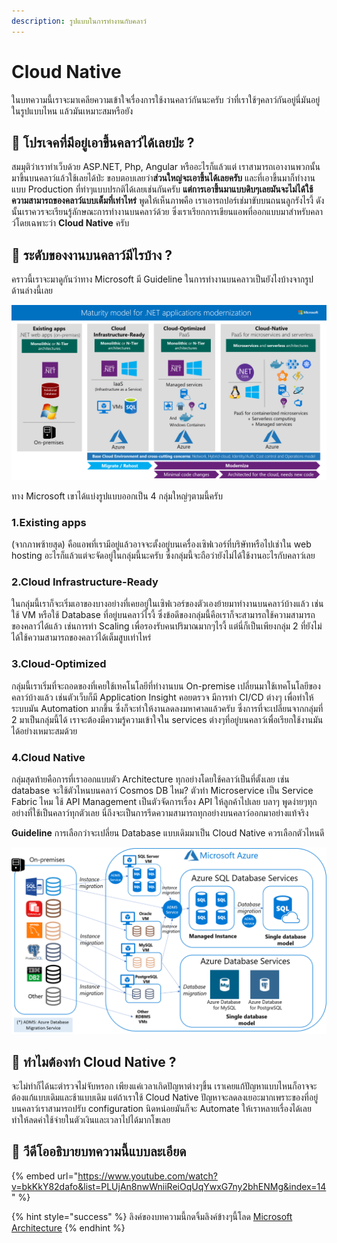 ```yaml
---
description: รูปแบบในการทำงานกับคลาว์
---
```


# Cloud Native

ในบทความนี้เราจะมาเคลียความเข้าใจเรื่องการใช้งานคลาว์กันนะครับ ว่าที่เราใช้ๆคลาว์กันอยู่นี่มันอยู่ในรูปแบบไหน แล้วมันเหมาะสมหรือยัง

## 🤔 โปรเจคที่มีอยู่เอาขึ้นคลาว์ได้เลยป่ะ ?

สมมุติว่าเราทำเว็บด้วย ASP.NET, Php, Angular หรืออะไรก็แล้วแต่ เราสามารถเอางานพวกนั้นมาขึ้นบนคลาว์แล้วใช้เลยได้ป่ะ ขอบตอบเลยว่า**ส่วนใหญ่จะเอาขึ้นได้เลยครับ** และที่เอาขึ้นมาก็ทำงานแบบ Production ที่ทำๆแบบปรกติได้เลยเช่นกันครับ **แต่การเอาขึ้นมาแบบดิบๆเลยมันจะไม่ได้ใช้ความสามารถของคลาว์แบบเต็มที่เท่าไหร่** พูดให้เห็นภาพคือ เราเอารถปอร์เช่มาขับบนถนนลูกรังไรงี้ ดังนั้นเราควรจะเรียนรู้ลักษณะการทำงานบนคลาว์ด้วย ซึ่งเราเรียกการเขียนแอพที่ออกแบบมาสำหรับคลาว์โดยเฉพาะว่า **Cloud Native** ครับ

## 🤔 ระดับของงานบนคลาว์มีไรบ้าง ?

คราวนี้เราจะมาดูกันว่าทาง Microsoft มี Guideline ในการทำงานบนคลาวเป็นยังไงบ้างจากรูปด้านล่างนี้เลย

![](../../.gitbook/assets/image%20%28122%29.png)

ทาง Microsoft เขาได้แบ่งรูปแบบออกเป็น 4 กลุ่มใหญ่ๆตามนี้ครับ

### 1.Existing apps

\(จากภาพซ้ายสุด\) คือแอพที่เรามีอยู่แล้วอาจจะตั้งอยู่บนเครื่องเซิฟเวอร์ที่บริษัทหรือไปเช่าใน web hosting อะไรก็แล้วแต่จะจัดอยู่ในกลุ่มนี้นะครับ ซึ่งกลุ่มนี้จะถือว่ายังไม่ได้ใช้งานอะไรกับคลาว์เลย

### 2.Cloud Infrastructure-Ready

ในกลุ่มนี้เราก็จะเริ่มเอาของบางอย่างที่เคยอยู่ในเซิฟเวอร์ของตัวเองย้ายมาทำงานบนคลาว์บ้างแล้ว เช่นใช้ VM หรือใช้  Database ที่อยู่บนคลาว์ไรงี้ ซึ่งข้อดีของกลุ่มนี้คือเราก็จะสามารถใช้ความสามารถของคลาว์ได้แล้ว เช่นการทำ Scaling เพื่อรองรับคนปริมาณมากๆไรงี้ แต่นี่ก็เป็นเพียงกลุ่ม 2 ที่ยังไม่ได้ใช้ความสามารถของคลาว์ได้เต็มสูบเท่าไหร่

### 3.Cloud-Optimized

กลุ่มนี้เราเริ่มที่จะถอดของที่เคยใช้เทคโนโลยีที่ทำงานบน On-premise เปลี่ยนมาใช้เทคโนโลยีของคลาว์บ้างแล้ว เช่นตัวเว็บก็มี Application Insight คอยตรวจ มีการทำ CI/CD ต่างๆ เพื่อทำให้ระบบมัน Automation มากขึ้น ซึ่งก็จะทำให้งานลดลงมหาศาลแล้วครับ ซึ่งการที่จะเปลี่ยนจากกลุ่มที่ 2 มาเป็นกลุ่มนี้ได้ เราจะต้องมีความรู้ความเข้าใจใน services ต่างๆที่อยู่บนคลาว์เพื่อเรียกใช้งานมันได้อย่างเหมาะสมด้วย

### 4.Cloud Native

กลุ่มสุดท้ายคือการที่เราออกแบบตัว Architecture ทุกอย่างโดยใช้คลาว์เป็นที่ตั้งเลย เช่น database จะใช้ตัวไหนบนคลาว์ Cosmos DB ไหม? ตัวทำ Microservice เป็น Service Fabric ไหม ใช้ API Management เป็นตัวจัดการเรื่อง API ให้ลูกค้าไปเลย บลาๆ พูดง่ายๆทุกอย่างที่ใช้เป็นคลาว์ทุกตัวเลย นี่ถึงจะเป็นการรีดความสามารถทุกอย่างบนคลาว์ออกมาอย่างแท้จริง

**Guideline** การเลือกว่าจะเปลี่ยน Database แบบเดิมมาเป็น Cloud Native ควรเลือกตัวไหนดี

![](../../.gitbook/assets/image%20%2885%29.png)

## 🤔 ทำไมต้องทำ Cloud Native ?

จะไม่ทำก็ได้นะตำรวจไม่จับหรอก เพียงแค่เวลาเกิดปัญหาต่างๆขึ้น เราเคยแก้ปัญหาแบบไหนก็อาจจะต้องแก้แบบเดิมและช้าแบบเดิม แต่ถ้าเราใช้ Cloud Native ปัญหาจะลดลงเยอะมากเพราะของที่อยู่บนคลาว์เราสามารถปรับ configuration นิดหน่อยมันก็จะ Automate ให้เราหลายเรื่องได้เลย ทำให้ลดค่าใช้จ่ายในตัวเงินและเวลาไปได้มากโขเลย

## 🎥 วีดีโออธิบายบทความนี้แบบละเอียด

{% embed url="https://www.youtube.com/watch?v=bkKkY82dafo&list=PLUjAn8nwWniiReiOqUqYwxG7ny2bhENMg&index=14" %}

{% hint style="success" %}
ลิงค์ของบทความนี้กดจิ้มลิงค์ข้างๆนี้โลด [Microsoft Architecture](https://docs.microsoft.com/en-us/dotnet/architecture/modernize-with-azure-containers/)
{% endhint %}



